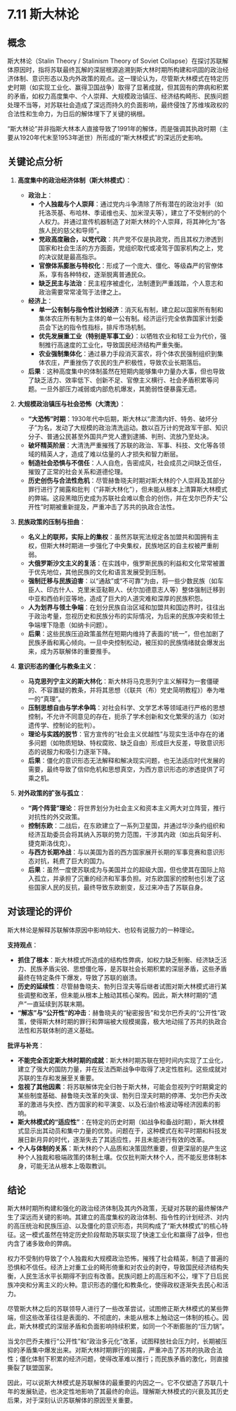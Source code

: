 # 7.11 斯大林论

## 概念

斯大林论（Stalin Theory / Stalinism Theory of Soviet Collapse）在探讨苏联解体原因时，指将苏联最终瓦解的深层根源追溯到斯大林时期所构建和巩固的政治经济体制、意识形态以及内外政策的观点。这一理论认为，尽管斯大林模式在特定历史时期（如实现工业化、赢得卫国战争）取得了显著成就，但其固有的弊病和积累的矛盾，如权力高度集中、个人崇拜、大规模政治镇压、经济结构畸形、民族问题处理不当等，对苏联社会造成了深远而持久的负面影响，最终侵蚀了苏维埃政权的合法性和生命力，为日后的解体埋下了关键的祸根。

“斯大林论”并非指斯大林本人直接导致了1991年的解体，而是强调其执政时期（主要从1920年代末至1953年逝世）所形成的“斯大林模式”的深远历史影响。

## 关键论点分析

1.  **高度集中的政治经济体制（斯大林模式）**：
    *   **政治上**：
        *   **个人独裁与个人崇拜**：通过党内斗争清除了所有潜在的政治对手（如托洛茨基、布哈林、季诺维也夫、加米涅夫等），建立了不受制约的个人权力。并通过宣传机器制造了对斯大林的个人崇拜，将其神化为“各族人民的慈父和导师”。
        *   **党政高度融合，以党代政**：共产党不仅是执政党，而且其权力渗透到国家和社会生活的方方面面，党组织取代或凌驾于国家机构之上，党的决议就是最高指示。
        *   **官僚体系膨胀与特权化**：形成了一个庞大、僵化、等级森严的官僚体系，享有各种特权，逐渐脱离普通民众。
        *   **缺乏民主与法治**：民主程序被虚化，法制遭到严重践踏，个人意志和政治需要常常凌驾于法律之上。
    *   **经济上**：
        *   **单一公有制与指令性计划经济**：消灭私有制，建立起以国家所有制和集体农庄所有制为主体的单一公有制。经济运行完全依靠国家计划委员会下达的指令性指标，排斥市场机制。
        *   **优先发展重工业（特别是军事工业）**：以牺牲农业和轻工业为代价，强制推行高速度的工业化，导致国民经济结构严重失衡。
        *   **农业强制集体化**：通过暴力手段消灭富农，将个体农民强制组织到集体农庄，严重挫伤了农民的生产积极性，导致农业长期落后。
    *   **后果**：这种高度集中的体制虽然在短期内能够集中力量办大事，但也导致了缺乏活力、效率低下、创新不足、官僚主义横行、社会矛盾积累等问题。一旦外部压力减弱或内部危机爆发，其脆弱性便暴露无遗。

2.  **大规模政治镇压与社会恐怖（大清洗）**：
    *   **“大恐怖”时期**：1930年代中后期，斯大林以“肃清内奸、特务、破坏分子”为名，发动了大规模的政治清洗运动。数以百万计的党政军干部、知识分子、普通公民甚至外国共产党人遭到逮捕、判刑、流放乃至处决。
    *   **破坏精英阶层**：大清洗严重摧残了苏联的政治、军事、科技、文化等各领域的精英人才，造成了难以估量的人才损失和智力断层。
    *   **制造社会恐惧与不信任**：人人自危，告密成风，社会成员之间缺乏信任，摧毁了正常的社会关系和道德伦理。
    *   **历史创伤与合法性危机**：尽管赫鲁晓夫时期对斯大林的个人崇拜及其部分罪行进行了揭露和批判（“非斯大林化”），但未能从根本上清算斯大林模式的弊端。这段黑暗历史成为苏联社会难以愈合的创伤，并在戈尔巴乔夫“公开性”时期被重新提及，严重冲击了苏共的执政合法性。

3.  **民族政策的压制与扭曲**：
    *   **名义上的联邦，实际上的集权**：虽然苏联宪法规定各加盟共和国拥有主权，但斯大林时期进一步强化了中央集权，民族地区的自主权被严重削弱。
    *   **大俄罗斯沙文主义的复活**：在实践中，俄罗斯民族的利益和文化常常被置于优先地位，其他民族的文化和语言发展受到压制。
    *   **强制迁移与民族迫害**：以“通敌”或“不可靠”为由，将一些少数民族（如车臣人、印古什人、克里米亚鞑靼人、伏尔加德意志人等）整体强制迁移到中亚和西伯利亚等地，造成了巨大的人道灾难和深厚的民族积怨。
    *   **人为划界与领土争端**：在划分民族自治区域和加盟共和国边界时，往往出于政治考量，忽视历史和民族分布的实际情况，为后来的民族冲突和领土争端埋下隐患（如纳卡问题）。
    *   **后果**：这些民族压迫政策虽然在短期内维持了表面的“统一”，但也加剧了民族矛盾和离心倾向。一旦中央控制松动，被压抑的民族情绪就会爆发出来，成为苏联解体的重要推手。

4.  **意识形态的僵化与教条主义**：
    *   **马克思列宁主义的斯大林化**：斯大林将马克思列宁主义解释为一套僵硬的、不容置疑的教条，并将其思想（《联共（布）党史简明教程》）奉为唯一的“真理”。
    *   **压制思想自由与学术争鸣**：对社会科学、文学艺术等领域进行严格的思想控制，不允许不同意见的存在，扼杀了学术创新和文化繁荣的活力（如对遗传学、控制论的批判）。
    *   **理论与实践的脱节**：官方宣传的“社会主义优越性”与现实生活中存在的诸多问题（如物质短缺、特权腐败、缺乏自由）形成巨大反差，导致意识形态的说服力和吸引力逐渐下降。
    *   **后果**：僵化的意识形态无法解释和解决现实问题，也无法适应时代发展的需要，最终导致了信仰危机和思想真空，为西方意识形态的渗透提供了可乘之机。

5.  **对外政策的扩张与孤立**：
    *   **“两个阵营”理论**：将世界划分为社会主义和资本主义两大对立阵营，推行对抗性的外交政策。
    *   **控制东欧**：二战后，在东欧建立了一系列卫星国，并通过华沙条约组织和经济互助委员会将其纳入苏联的势力范围，干涉其内政（如出兵匈牙利、捷克斯洛伐克）。
    *   **与西方长期冷战**：与以美国为首的西方国家展开长期的军事竞赛和意识形态对抗，耗费了巨大的国力。
    *   **后果**：虽然一度使苏联成为与美国并立的超级大国，但也使其在国际上陷入孤立，并承担了沉重的经济和军事负担。对东欧国家的控制也引发了这些国家人民的反抗，最终导致东欧剧变，反过来冲击了苏联自身。

## 对该理论的评价

斯大林论是解释苏联解体原因中影响较大、也较有说服力的一种理论。

**支持观点**：
*   **抓住了根本**：斯大林模式所造成的结构性弊病，如权力缺乏制衡、经济缺乏活力、民族矛盾尖锐、思想僵化等，是苏联社会长期积累的深层矛盾，这些矛盾最终在特定条件下爆发，导致了苏联的崩溃。
*   **历史的延续性**：尽管赫鲁晓夫、勃列日涅夫等后继者试图对斯大林模式进行某些调整和改革，但未能从根本上触动其核心架构。因此，斯大林时期的“遗产”一直延续到苏联末期。
*   **“解冻”与“公开性”的冲击**：赫鲁晓夫的“秘密报告”和戈尔巴乔夫的“公开性”政策，使得斯大林时期的罪行和弊端被大规模揭露，极大地动摇了苏共的执政合法性和苏联体制的道义基础。

**批评与补充**：
*   **不能完全否定斯大林时期的成就**：斯大林时期苏联在短时间内实现了工业化，建立了强大的国防力量，并在反法西斯战争中取得了决定性胜利。这些成就对苏联的生存和发展至关重要。
*   **忽视了其他因素**：将苏联解体完全归咎于斯大林，可能会忽视列宁时期奠定的某些制度基础、赫鲁晓夫改革的失误、勃列日涅夫时期的停滞、戈尔巴乔夫改革的激进与失控、西方国家的和平演变、以及石油价格波动等经济因素的影响。
*   **斯大林模式的“适应性”**：在特定的历史时期（如战争和备战时期），斯大林模式显示出其动员和集中力量的优势。问题在于，这种模式在和平时期和科技发展日新月异的时代，逐渐失去了其适应性，并且未能进行有效的改革。
*   **个人与体制的关系**：斯大林的个人品质和决策固然重要，但更深层的是产生这种个人独裁和极端政策的体制土壤。仅仅批判斯大林个人，而不能反思体制本身，可能无法从根本上吸取教训。

## 结论

斯大林时期所构建和强化的政治经济体制及其内外政策，无疑对苏联的最终解体产生了深远而关键的影响。其建立的高度集权的政治体制、指令性的计划经济、对内的高压统治和民族压迫、以及僵化的意识形态，共同构成了“斯大林模式”的核心特征。这一模式虽然在特定历史阶段帮助苏联实现了快速工业化和赢得了战争，但也内含了诸多致命的弊病。

权力不受制约导致了个人独裁和大规模政治恐怖，摧残了社会精英，制造了普遍的恐惧和不信任。经济上对重工业的畸形倚重和对农业的剥夺，导致国民经济结构失衡，人民生活水平长期得不到应有改善。民族问题上的高压和不公，埋下了日后民族冲突和分离主义的火种。意识形态的僵化和教条化，使得政权逐渐失去民心和活力。

尽管斯大林之后的苏联领导人进行了一些改革尝试，试图修正斯大林模式的某些弊端，但这些改革往往是表面的、不彻底的，未能从根本上触动这一体制的核心。因此，斯大林模式的深层矛盾和负面影响持续积累，如同一个不断膨胀的“压力锅”。

当戈尔巴乔夫推行“公开性”和“政治多元化”改革，试图释放社会压力时，长期被压抑的矛盾集中爆发出来。对斯大林时期罪行的揭露，严重冲击了苏共的执政合法性；僵化体制下积累的经济问题，使得改革难以推行；而民族矛盾的激化，则直接撕裂了联盟国家。

因此，可以说斯大林模式是苏联解体的最重要的内因之一。它不仅塑造了苏联几十年的发展轨迹，也决定性地影响了其最终的命运。理解斯大林模式的兴衰及其历史后果，对于深刻认识苏联解体的原因至关重要。